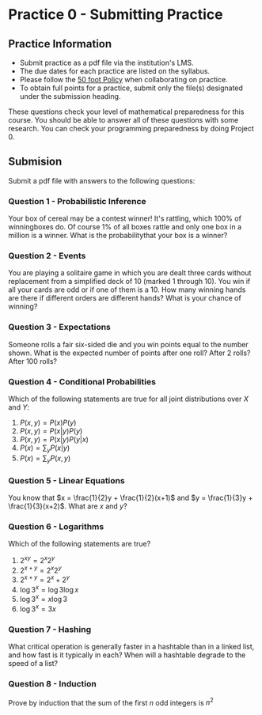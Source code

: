 # Practice 0 - Submitting Practice

## Practice Information

* Submit practice as a pdf file via the institution's LMS.
* The due dates for each practice are listed on the syllabus.
* Please follow the [50 foot Policy](https://www.dna.caltech.edu/courses/cs191/50ft_policy.pdf) when collaborating on practice.
* To obtain full points for a practice, submit only the file(s) designated under the submission heading.

These questions check your level of mathematical preparedness for this course. You should be able to answer all of these questions with some research. You can check your programming preparedness by doing Project 0.

## Submision

Submit a pdf file with answers to the following questions:

### Question 1 - Probabilistic Inference

Your box of cereal may be a contest winner! It's rattling, which 100% of winningboxes do. Of course 1% of all boxes rattle and only one box in a million is a winner. What is the probabilitythat your box is a winner?

### Question 2 - Events

You are playing a solitaire game in which you are dealt three cards without replacement from a simplified deck of 10 (marked 1 through 10). You win if all your cards are odd or if one of them is a 10. How many winning hands are there if different orders are different hands? What is your chance of winning?

### Question 3 - Expectations

Someone rolls a fair six-sided die and you win points equal to the number shown. What is the expected number of points after one roll? After 2 rolls? After 100 rolls?

### Question 4 - Conditional Probabilities

Which of the following statements are true for all joint distributions over $X$ and $Y$:
1. $P(x,y) = P(x)P(y)$
2. $P(x,y) = P(x|y)P(y)$
3. $P(x,y) = P(x|y)P(y|x)$
4. $P(x) = \sum_y P(x|y)$
5. $P(x) = \sum_y P(x,y)$

### Question 5 - Linear Equations

You know that $x = \frac{1}{2}y + \frac{1}{2}(x+1)$ and $y = \frac{1}{3}y + \frac{1}{3}(x+2)$.  What are $x$ and $y$?

### Question 6 - Logarithms

Which of the following statements are true?
1. $2^{xy} = 2^x2^y$
2. $2^{x+y} = 2^x2^y$
3. $2^{x+y} = 2^x+2^y$
4. $\log{3^x} = \log{3}\log{x}$
5. $\log{3^x} = x\log{3}$
6. $\log{3^x} = 3x$

### Question 7 - Hashing

What critical operation is generally faster in a hashtable than in a linked list, and how fast is it typically in each? When will a hashtable degrade to the speed of a list?

### Question 8 - Induction

Prove by induction that the sum of the first $n$ odd integers is $n^2$
